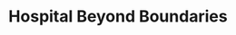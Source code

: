 ---
id: hbb
title: Hospital Beyond Boundaries
url: https://hbb.org.my
thumbnail: https://res.cloudinary.com/wansaleh/image/upload/c_scale,w_600/f_auto/site-v4/projects/hbb.png
tags:
- Non-Profit
- Healthcare
publishedAt: 2020-03-01T00:00:00.000Z
stack:
- React
- Next.js
- Ghost
description: Hospital Beyond Boundaries (HBB) is a non-profit organization that provides
  medical services to the community.
---